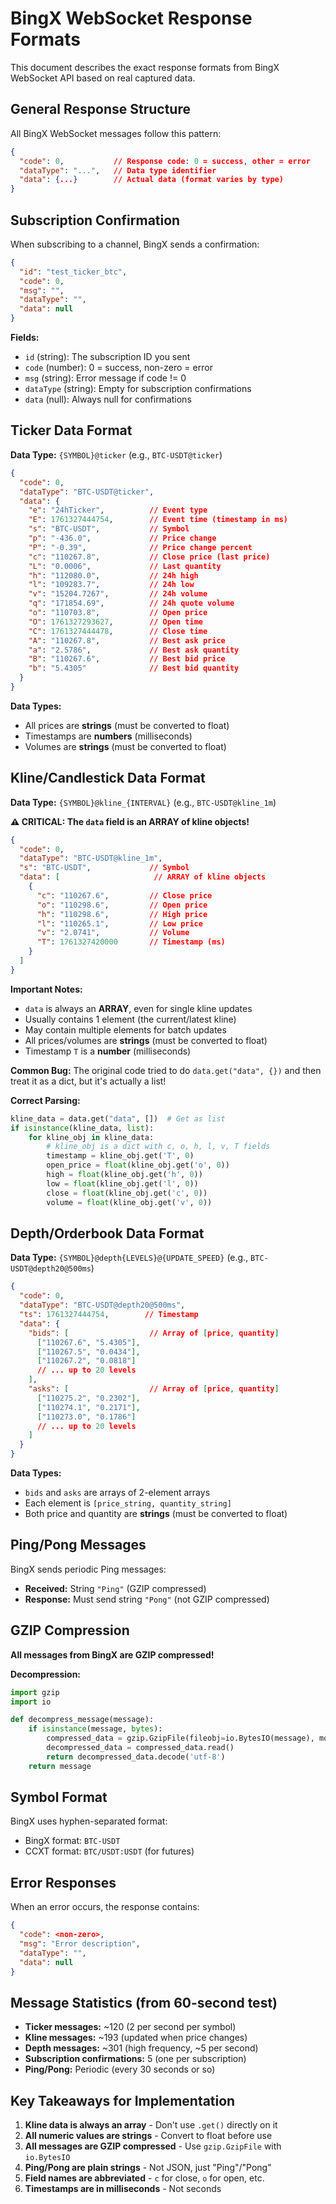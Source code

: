 # BingX WebSocket Response Formats

This document describes the exact response formats from BingX WebSocket API based on real captured data.

## General Response Structure

All BingX WebSocket messages follow this pattern:
```json
{
  "code": 0,           // Response code: 0 = success, other = error
  "dataType": "...",   // Data type identifier
  "data": {...}        // Actual data (format varies by type)
}
```

## Subscription Confirmation

When subscribing to a channel, BingX sends a confirmation:

```json
{
  "id": "test_ticker_btc",
  "code": 0,
  "msg": "",
  "dataType": "",
  "data": null
}
```

**Fields:**
- `id` (string): The subscription ID you sent
- `code` (number): 0 = success, non-zero = error
- `msg` (string): Error message if code != 0
- `dataType` (string): Empty for subscription confirmations
- `data` (null): Always null for confirmations

## Ticker Data Format

**Data Type:** `{SYMBOL}@ticker` (e.g., `BTC-USDT@ticker`)

```json
{
  "code": 0,
  "dataType": "BTC-USDT@ticker",
  "data": {
    "e": "24hTicker",          // Event type
    "E": 1761327444754,        // Event time (timestamp in ms)
    "s": "BTC-USDT",           // Symbol
    "p": "-436.0",             // Price change
    "P": "-0.39",              // Price change percent
    "c": "110267.8",           // Close price (last price)
    "L": "0.0006",             // Last quantity
    "h": "112080.0",           // 24h high
    "l": "109283.7",           // 24h low
    "v": "15204.7267",         // 24h volume
    "q": "171854.69",          // 24h quote volume
    "o": "110703.8",           // Open price
    "O": 1761327293627,        // Open time
    "C": 1761327444478,        // Close time
    "A": "110267.8",           // Best ask price
    "a": "2.5786",             // Best ask quantity
    "B": "110267.6",           // Best bid price
    "b": "5.4305"              // Best bid quantity
  }
}
```

**Data Types:**
- All prices are **strings** (must be converted to float)
- Timestamps are **numbers** (milliseconds)
- Volumes are **strings** (must be converted to float)

## Kline/Candlestick Data Format

**Data Type:** `{SYMBOL}@kline_{INTERVAL}` (e.g., `BTC-USDT@kline_1m`)

**⚠️ CRITICAL: The `data` field is an ARRAY of kline objects!**

```json
{
  "code": 0,
  "dataType": "BTC-USDT@kline_1m",
  "s": "BTC-USDT",             // Symbol
  "data": [                     // ARRAY of kline objects
    {
      "c": "110267.6",         // Close price
      "o": "110298.6",         // Open price
      "h": "110298.6",         // High price
      "l": "110265.1",         // Low price
      "v": "2.0741",           // Volume
      "T": 1761327420000       // Timestamp (ms)
    }
  ]
}
```

**Important Notes:**
- `data` is always an **ARRAY**, even for single kline updates
- Usually contains 1 element (the current/latest kline)
- May contain multiple elements for batch updates
- All prices/volumes are **strings** (must be converted to float)
- Timestamp `T` is a **number** (milliseconds)

**Common Bug:**
The original code tried to do `data.get("data", {})` and then treat it as a dict, but it's actually a list!

**Correct Parsing:**
```python
kline_data = data.get("data", [])  # Get as list
if isinstance(kline_data, list):
    for kline_obj in kline_data:
        # kline_obj is a dict with c, o, h, l, v, T fields
        timestamp = kline_obj.get('T', 0)
        open_price = float(kline_obj.get('o', 0))
        high = float(kline_obj.get('h', 0))
        low = float(kline_obj.get('l', 0))
        close = float(kline_obj.get('c', 0))
        volume = float(kline_obj.get('v', 0))
```

## Depth/Orderbook Data Format

**Data Type:** `{SYMBOL}@depth{LEVELS}@{UPDATE_SPEED}` (e.g., `BTC-USDT@depth20@500ms`)

```json
{
  "code": 0,
  "dataType": "BTC-USDT@depth20@500ms",
  "ts": 1761327444754,        // Timestamp
  "data": {
    "bids": [                  // Array of [price, quantity]
      ["110267.6", "5.4305"],
      ["110267.5", "0.0434"],
      ["110267.2", "0.0818"]
      // ... up to 20 levels
    ],
    "asks": [                  // Array of [price, quantity]
      ["110275.2", "0.2302"],
      ["110274.1", "0.2171"],
      ["110273.0", "0.1786"]
      // ... up to 20 levels
    ]
  }
}
```

**Data Types:**
- `bids` and `asks` are arrays of 2-element arrays
- Each element is `[price_string, quantity_string]`
- Both price and quantity are **strings** (must be converted to float)

## Ping/Pong Messages

BingX sends periodic Ping messages:
- **Received:** String `"Ping"` (GZIP compressed)
- **Response:** Must send string `"Pong"` (not GZIP compressed)

## GZIP Compression

**All messages from BingX are GZIP compressed!**

**Decompression:**
```python
import gzip
import io

def decompress_message(message):
    if isinstance(message, bytes):
        compressed_data = gzip.GzipFile(fileobj=io.BytesIO(message), mode='rb')
        decompressed_data = compressed_data.read()
        return decompressed_data.decode('utf-8')
    return message
```

## Symbol Format

BingX uses hyphen-separated format:
- BingX format: `BTC-USDT`
- CCXT format: `BTC/USDT:USDT` (for futures)

## Error Responses

When an error occurs, the response contains:
```json
{
  "code": <non-zero>,
  "msg": "Error description",
  "dataType": "",
  "data": null
}
```

## Message Statistics (from 60-second test)

- **Ticker messages:** ~120 (2 per second per symbol)
- **Kline messages:** ~193 (updated when price changes)
- **Depth messages:** ~301 (high frequency, ~5 per second)
- **Subscription confirmations:** 5 (one per subscription)
- **Ping/Pong:** Periodic (every 30 seconds or so)

## Key Takeaways for Implementation

1. **Kline data is always an array** - Don't use `.get()` directly on it
2. **All numeric values are strings** - Convert to float before use
3. **All messages are GZIP compressed** - Use `gzip.GzipFile` with `io.BytesIO`
4. **Ping/Pong are plain strings** - Not JSON, just "Ping"/"Pong"
5. **Field names are abbreviated** - `c` for close, `o` for open, etc.
6. **Timestamps are in milliseconds** - Not seconds
